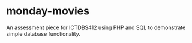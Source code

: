 # monday-movies
An assessment piece for ICTDBS412 using PHP and SQL to demonstrate simple database functionality.
